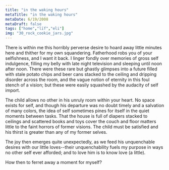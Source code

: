 ```yaml
---
title: "in the waking hours"
metaTitle: "in the waking hours"
metaDate: 6/19/2008
metaDraft: false
tags: ["home","lïf","eli"]
img: "30_rock_cookie_jars.jpg"
---
```


There is within me this horribly perverse desire to hoard away little minutes here and thither for my own squandering. Fatherhood robs you of your selfishness, and I want it back. I linger fondly over memories of gross self indulgence, filling my belly with late night television and sleeping until noon after noon. There were these rare but ghastly glimpses into a future filled with stale potato chips and beer cans stacked to the ceiling and dripping disorder across the room, and the vague notion of eternity in this foul stench of a vision; but these were easily squashed by the audacity of self import.

The child allows no other in his unruly room within your heart. No space exists for self, and though his departure was no doubt timely and a salvation of many colors, the idea of self sometimes pines for itself in the quiet moments between tasks. That the house is full of diapers stacked to ceilings and scattered books and toys cover the couch and floor matters little to the faint horrors of former visions. The child must be satisfied and his thirst is greater than any of my former selves.

The joy then emerges quite unexpectedly, as we feed his unquenchable desires with our little loves--their unquenchability fuels my purpose in ways no other self ever afforded; and to love him is to know love (a little).

How then to ferret away a moment for myself?
